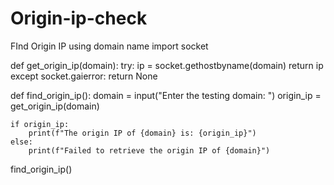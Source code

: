 # Origin-ip-check
FInd Origin IP using domain name
import socket

def get_origin_ip(domain):
    try:
        ip = socket.gethostbyname(domain)
        return ip
    except socket.gaierror:
        return None

def find_origin_ip():
    domain = input("Enter the testing domain: ")
    origin_ip = get_origin_ip(domain)

    if origin_ip:
        print(f"The origin IP of {domain} is: {origin_ip}")
    else:
        print(f"Failed to retrieve the origin IP of {domain}")

find_origin_ip()
